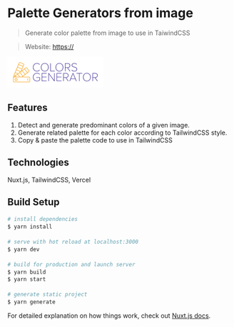 # Palette Generators from image

> Generate color palette from image to use in TaiwindCSS

> Website: <https://>

![Palette generator banner](src/logo.webp)

## Features

1. Detect and generate predominant colors of a given image.
2. Generate related palette for each color according to TailwindCSS style.
3. Copy & paste the palette code to use in TailwindCSS

## Technologies

Nuxt.js, TailwindCSS, Vercel

## Build Setup

```bash
# install dependencies
$ yarn install

# serve with hot reload at localhost:3000
$ yarn dev

# build for production and launch server
$ yarn build
$ yarn start

# generate static project
$ yarn generate
```

For detailed explanation on how things work, check out [Nuxt.js docs](https://nuxtjs.org).

